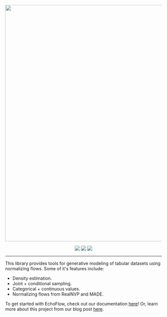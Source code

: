 <p align="center">
    <a href="https://k15z.github.io/EchoFlow">
        <img width=760 src="docs/assets/header-dark.png">
    </a>
</p>

<p align="center">
    <a href="https://github.com/k15z/echoflow/actions"><img src="https://github.com/k15z/echoflow/workflows/Build%20Main/badge.svg"></a>
    <a href="https://k15z.github.io/EchoFlow"><img src="https://github.com/k15z/echoflow/workflows/Documentation/badge.svg"></a>
    <a href="https://codecov.io/gh/k15z/echoflow"><img src="https://codecov.io/gh/k15z/echoflow/branch/main/graph/badge.svg"></a>
</p>

---
This library provides tools for generative modeling of tabular datasets using 
normalizing flows. Some of it's features include:

* Density estimation.
* Joint + conditional sampling.
* Categorical + continuous values.
* Normalizing flows from RealNVP and MADE.

To get started with EchoFlow, check out our documentation [here](https://k15z.github.io/EchoFlow)! Or, learn more about this project from our blog post [here](https://kevz.dev/echoflow/).
